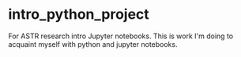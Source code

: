 # intro_python_project
For ASTR research intro Jupyter notebooks.  This is work I'm doing to acquaint myself with python and jupyter notebooks.
